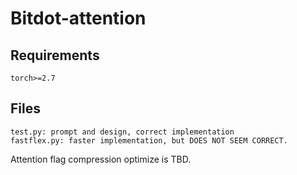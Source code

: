 # Bitdot-attention
## Requirements
```
torch>=2.7
```
## Files
```
test.py: prompt and design, correct implementation
fastflex.py: faster implementation, but DOES NOT SEEM CORRECT.
```
Attention flag compression optimize is TBD.